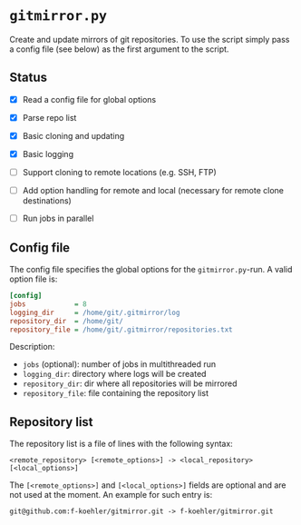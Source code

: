 `gitmirror.py`
==============

Create and update mirrors of git repositories.
To use the script simply pass a config file (see below) as the first argument to the script.


Status
------

- [x] Read a config file for global options
- [x] Parse repo list
- [x] Basic cloning and updating
- [x] Basic logging
- [ ] Support cloning to remote locations (e.g. SSH, FTP)
- [ ] Add option handling for remote and local (necessary for remote clone destinations)
- [ ] Run jobs in parallel


Config file
-----------

The config file specifies the global options for the `gitmirror.py`-run.
A valid option file is:

```ini
[config]
jobs            = 8
logging_dir     = /home/git/.gitmirror/log
repository_dir  = /home/git/
repository_file = /home/git/.gitmirror/repositories.txt
```

Description:

- `jobs` (optional): number of jobs in multithreaded run
- `logging_dir`: directory where logs will be created
- `repository_dir`: dir where all repositories will be mirrored
- `repository_file`: file containing the repository list


Repository list
---------------

The repository list is a file of lines with the following syntax:
```
<remote_repository> [<remote_options>] -> <local_repository> [<local_options>]
```

The `[<remote_options>]` and `[<local_options>]` fields are optional and are not used at the moment.
An example for such entry is:

```
git@github.com:f-koehler/gitmirror.git -> f-koehler/gitmirror.git
```
